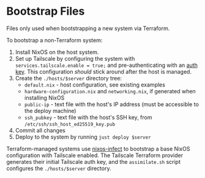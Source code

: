 # Bootstrap Files

Files only used when bootstrapping a new system via Terraform.

To bootstrap a non-Terraform system:

1. Install NixOS on the host system.
2. Set up Tailscale by configuring the system with `services.tailscale.enable = true;` and pre-authenticating with an [auth key](https://tailscale.com/kb/1085/auth-keys/).
   This configuration _should_ stick around after the host is managed.
3. Create the `./hosts/$server` directory tree:
   - `default.nix` - host configuration, see existing examples
   - `hardware-configuration.nix` and `networking.nix`, if generated when installing NixOS
   - `public-ip` - text file with the host's IP address (must be accessible to the deploy machine)
   - `ssh_pubkey` - text file with the host's SSH key, from `/etc/ssh/ssh_host_ed25519_key.pub`
4. Commit all changes
5. Deploy to the system by running `just deploy $server`

Terraform-managed systems use [nixos-infect](https://github.com/elitak/nixos-infect) to bootstrap a base NixOS configuration with Tailscale enabled. The Tailscale Terraform provider
generates their initial Tailscale auth key, and the `assimilate.sh` script configures the `./hosts/$server` directory.
